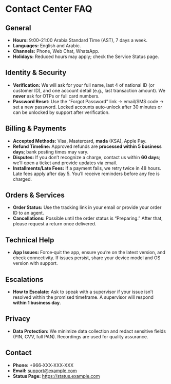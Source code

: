 # Contact Center FAQ

## General

- **Hours:** 9:00–21:00 Arabia Standard Time (AST), 7 days a week.
- **Languages:** English and Arabic.
- **Channels:** Phone, Web Chat, WhatsApp.
- **Holidays:** Reduced hours may apply; check the Service Status page.

## Identity & Security

- **Verification:** We will ask for your full name, last 4 of national ID (or customer ID), and one account detail (e.g., last transaction amount). We **never** ask for OTPs or full card numbers.
- **Password Reset:** Use the “Forgot Password” link → email/SMS code → set a new password. Locked accounts auto‑unlock after 30 minutes or can be unlocked by support after verification.

## Billing & Payments

- **Accepted Methods:** Visa, Mastercard, **mada** (KSA), Apple Pay.
- **Refund Timeline:** Approved refunds are **processed within 5 business days**; bank posting times may vary.
- **Disputes:** If you don’t recognize a charge, contact us within **60 days**; we’ll open a ticket and provide updates via email.
- **Installments/Late Fees:** If a payment fails, we retry twice in 48 hours. Late fees apply after day 5. You’ll receive reminders before any fee is charged.

## Orders & Services

- **Order Status:** Use the tracking link in your email or provide your order ID to an agent.
- **Cancellations:** Possible until the order status is “Preparing.” After that, please request a return once delivered.

## Technical Help

- **App Issues:** Force‑quit the app, ensure you’re on the latest version, and check connectivity. If issues persist, share your device model and OS version with support.

## Escalations

- **How to Escalate:** Ask to speak with a supervisor if your issue isn’t resolved within the promised timeframe. A supervisor will respond **within 1 business day**.

## Privacy

- **Data Protection:** We minimize data collection and redact sensitive fields (PIN, CVV, full PAN). Recordings are used for quality assurance.

## Contact

- **Phone:** +966‑XXX‑XXX‑XXX
- **Email:** support@example.com
- **Status Page:** https://status.example.com
